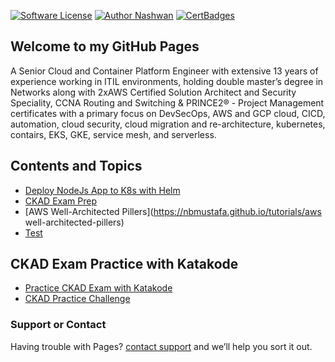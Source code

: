 [![Software License](https://img.shields.io/badge/license-MIT-brightgreen.svg?style=flat-square)](LICENSE)
[![Author Nashwan](https://img.shields.io/badge/Author-Nashwan-brightgreen.svg?style=flat-square)](https://github.com/nashvan)
[![CertBadges](https://img.shields.io/badge/CertBadges-ACSA,SCS,CCNA,ITIL,PRINCE2-brightgreen.svg?style=flat-square)](https://www.linkedin.com/in/nashwan-mustafa/)

## Welcome to my GitHub Pages

A Senior Cloud and Container Platform Engineer with extensive 13 years of experience working in ITIL environments, holding double master’s degree in Networks along with 2xAWS Certified Solution Architect and Security Speciality, CCNA Routing and Switching & PRINCE2® - Project Management certificates with a primary focus on DevSecOps, AWS and GCP cloud, CICD, automation, cloud security, cloud migration and re-architecture, kubernetes, contairs, EKS, GKE, service mesh, and serverless.


## Contents and Topics

- [Deploy NodeJs App to K8s with Helm](https://nbmustafa.github.io/tutorials/deploy-to-k8s-with-helm)
- [CKAD Exam Prep](https://nbmustafa.github.io/ckad)
- [AWS Well-Architected Pillers](https://nbmustafa.github.io/tutorials/aws well-architected-pillers)
- [Test](https://nbmustafa.github.io/tutorials/goreadme)


## CKAD Exam Practice with Katakode
- [Practice CKAD Exam with Katakode](https://www.katacoda.com/fabito/scenarios/ckad)
- [CKAD Practice Challenge](https://www.katacoda.com/liptanbiswas/courses/ckad-practice-challenges)


### Support or Contact
Having trouble with Pages? [contact support](https://nbmustafa.github.io/contact) and we’ll help you sort it out.

